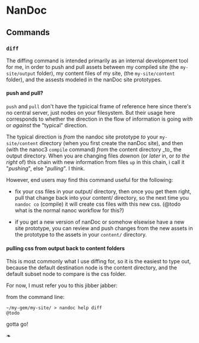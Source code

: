 # NanDoc

## Commands

### `diff`

The diffing command is intended primarily as an internal development tool for me, in order to push and pull assets between my compiled site (the `my-site/output` folder), my content files of my site, (the `my-site/content` folder), and the assests modeled in the nanDoc site prototypes.


<div class='sidebar-right'>

<h4>push and pull?</h4>

<p>
<code>push</code> and <code>pull</code> don't have the typicical frame of reference here since there's no central server, just nodes on your filesystem.  But their usage here corresponds to whether the direction in the flow of information is going <em>with</em> or <em>against</em> the "typical" direction.
</p>

<p>
The typical direction is <em>from</em> the nandoc site prototype <em>to</em> your <code>my-site/content</code> directory (when you first create the nanDoc site), and then (with the nanoc3 <code>compile</code> command) <em>from</em> the content directory _to_ the output directory.  When you are changing files <em>down</em>on (or <em>later</em> in, or <em>to the right</em> of) this chain with new information from files <code>up</code> in this chain, i call it "<em>pushing</em>", else "<em>pulling</em>".  I think.
</p>

</div>


However, end users may find this command useful for the following:

* fix your css files in your output/ directory, then once you get them right, pull that change back into your content/ directory, so the next time you `nandoc co` (compile) it will create css files with this new css. (@todo what is the normal nanoc workflow for this?)

* if you get a new version of nanDoc or somehow elsewise have a new site prototype, you can review and push changes from the new assets in the prototype to the assets in your `content/` directory.


#### pulling css from output back to content folders

This is most commonly what I use diffing for, so it is the easiest to type out, because the default destination node is the content directory, and the default subset node to compare is the css folder.

<div class='clear'></div>


For now, I must refer you to this jibber jabber:

from the command line:
~~~
~/my-gem/my-site/ > nandoc help diff
@todo
~~~

gotta go!

&#10087;